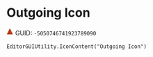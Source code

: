 # Outgoing Icon
![](/img/Outgoing%20Icon.png)
GUID: `-5050746741923789090`
```
EditorGUIUtility.IconContent("Outgoing Icon")
```
